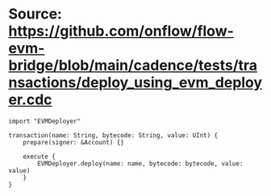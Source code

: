 # Source: https://github.com/onflow/flow-evm-bridge/blob/main/cadence/tests/transactions/deploy_using_evm_deployer.cdc

```
import "EVMDeployer"

transaction(name: String, bytecode: String, value: UInt) {
    prepare(signer: &Account) {}

    execute {
        EVMDeployer.deploy(name: name, bytecode: bytecode, value: value)
    }
}

```